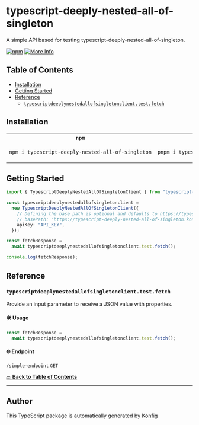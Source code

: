 # typescript-deeply-nested-all-of-singleton<a id="typescript-deeply-nested-all-of-singleton"></a>

A simple API based for testing typescript-deeply-nested-all-of-singleton.

[![npm](https://img.shields.io/badge/npm-v1.0.0-blue)](https://www.npmjs.com/package/typescript-deeply-nested-all-of-singleton/v/1.0.0)
[![More Info](https://img.shields.io/badge/More%20Info-Click%20Here-orange)](http://example.com/support)

## Table of Contents<a id="table-of-contents"></a>

<!-- toc -->

- [Installation](#installation)
- [Getting Started](#getting-started)
- [Reference](#reference)
  * [`typescriptdeeplynestedallofsingletonclient.test.fetch`](#typescriptdeeplynestedallofsingletonclienttestfetch)

<!-- tocstop -->

## Installation<a id="installation"></a>

<table>
<tr>
<th width="292px"><code>npm</code></th>
<th width="293px"><code>pnpm</code></th>
<th width="292px"><code>yarn</code></th>
</tr>
<tr>
<td>

```bash
npm i typescript-deeply-nested-all-of-singleton
```

</td>
<td>

```bash
pnpm i typescript-deeply-nested-all-of-singleton
```

</td>
<td>

```bash
yarn add typescript-deeply-nested-all-of-singleton
```

</td>
</tr>
</table>

## Getting Started<a id="getting-started"></a>

```typescript
import { TypescriptDeeplyNestedAllOfSingletonClient } from "typescript-deeply-nested-all-of-singleton";

const typescriptdeeplynestedallofsingletonclient =
  new TypescriptDeeplyNestedAllOfSingletonClient({
    // Defining the base path is optional and defaults to https://typescript-deeply-nested-all-of-singleton.konfigthis.com
    // basePath: "https://typescript-deeply-nested-all-of-singleton.konfigthis.com",
    apiKey: "API_KEY",
  });

const fetchResponse =
  await typescriptdeeplynestedallofsingletonclient.test.fetch();

console.log(fetchResponse);
```

## Reference<a id="reference"></a>


### `typescriptdeeplynestedallofsingletonclient.test.fetch`<a id="typescriptdeeplynestedallofsingletonclienttestfetch"></a>

Provide an input parameter to receive a JSON value with properties.

#### 🛠️ Usage<a id="🛠️-usage"></a>

```typescript
const fetchResponse =
  await typescriptdeeplynestedallofsingletonclient.test.fetch();
```

#### 🌐 Endpoint<a id="🌐-endpoint"></a>

`/simple-endpoint` `GET`

[🔙 **Back to Table of Contents**](#table-of-contents)

---


## Author<a id="author"></a>
This TypeScript package is automatically generated by [Konfig](https://konfigthis.com)
